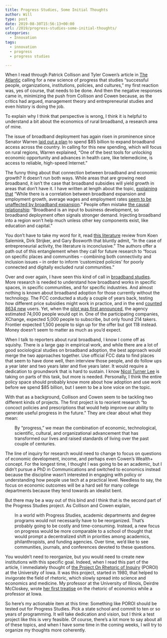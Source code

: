 ```yaml
---
title: Progress Studies, Some Initial Thoughts
author: Will
type: post
date: 2019-08-30T15:56:13+00:00
url: /2019/progress-studies-some-initial-thoughts/
categories:
  - Innovation
tags:
  - innovation
  - progress
  - progress studies

---
```

When I read through Patrick Collison and Tyler Cowen’s article in [The Atlantic][1] calling for a new science of progress that studies “successful people, organizations, institutions, policies, and cultures,” my first reaction was, yes of course, that needs to be done. And then the negative responses came in, minimizing the push from Collison and Cowen because, as the critics had argued, management theory and entrepreneurial studies and even history is doing the job.

To explain why I think that perspective is wrong, I think it is helpful to understand a bit about the economics of rural broadband, a research area of mine.

The issue of broadband deployment has again risen in prominence since Senator Warren [laid out a plan][2] to spend $85 billion to expand broadband access across the country. In calling for this new spending, which will focus on rural regions, Warren explained, “One of the best tools for unlocking economic opportunity and advances in health care, like telemedicine, is access to reliable, high-speed Internet.”

The funny thing about that connection between broadband and economic growth? It doesn’t run both ways. While areas that are growing need broadband, it isn’t the case that broadband subsidies will yield growth in areas that don’t have it. I have written at length about the topic, [explaining that][3] “While there is a correlation between broadband expansion and employment growth, average wages and employment rates [seem to be unaffected by broadband expansion][4].” People often mistake [the causal relationship][5]: “Broadband is an input to business development, so broadband deployment often signals stronger demand. Injecting broadband into a region won’t help much unless other key components exist, like education and capital.”

You don’t have to take my word for it, read [this literature][6] review from Koen Salemink, Dirk Strijker, and Gary Bosworth that bluntly admit, “In the case of entrepreneurial activity, the literature is inconclusive.” The authors offer a path out of this entanglement when they call for future research to “focus on specific places and communities – combining both connectivity and inclusion issues – in order to inform ‘customized policies’ for poorly connected and digitally excluded rural communities.”

Over and over again, I have seen this kind of call in [broadband studies][7]. More research is needed to understand how broadband works in specific spaces, in specific communities, and for specific industries. And almost nothing is known about broadband adoption for those currently without the technology. The FCC conducted a study a couple of years back, testing how different price subsidies might work in practice, and in the end [counted 8634 new][8] users. Yet, when the [pilot was first announced][9], the agency estimated 74,000 people would opt in. One of the participating companies, XChange, expected 5,000 people to subscribe, but only found 214 takers. Frontier expected 1,500 people to sign up for the offer but got 118 instead. Money doesn’t seem to matter as much as you’d expect.

When I talk to reporters about rural broadband, I know I come off as squishy. There is a large gap in empirical work, and while there are a lot of good sociological studies on broadband adoption, the best approach would merge the two approaches together. Use official FCC data to find places that seem to have done well, then interview those people, and do follow ups a year later and two years later and five years later. It would require a dedication to groundwork that is hard to sustain. I know [Nicol Turner Lee][10] is taking on parts of this task, but more is needed. Personally, I think the entire policy space should probably know more about how adoption and use work before we spend $85 billion, but I seem to be a lone voice on the topic.

With that as a background, Collison and Cowen seem to be tackling two different kinds of projects. The first project is to reorient research “to concoct policies and prescriptions that would help improve our ability to generate useful progress in the future.” They are clear about what they mean:

<p style="padding-left: 30px;">
  By “progress,” we mean the combination of economic, technological, scientific, cultural, and organizational advancement that has transformed our lives and raised standards of living over the past couple of centuries.
</p>

The line of inquiry for research would need to change to focus on questions of economic development, income, and perhaps even Cowen’s Wealth+ concept. For the longest time, I thought I was going to be an academic, but I didn’t pursue a PhD in Communications and switched to economics instead because the discipline wasn’t interested in engaging with policy or understanding how people use tech at a practical level. Needless to say, the focus on economic outcomes will be a hard sell for many college departments because they tend towards an idealist bent.

But there may be a way out of this bind and I think that is the second part of the Progress Studies project. As Collison and Cowen explain,

<p style="padding-left: 30px;">
  In a world with Progress Studies, academic departments and degree programs would not necessarily have to be reorganized. That’s probably going to be costly and time-consuming. Instead, a new focus on progress would be more comparable to a school of thought that would prompt a decentralized shift in priorities among academics, philanthropists, and funding agencies. Over time, we’d like to see communities, journals, and conferences devoted to these questions.
</p>

You wouldn’t need to reorganize, but you would need to create new institutions with this specific goal. Indeed, when I read this part of the article, I immediately thought of [the Project On Rhetoric of Inquiry][11] (POROI) at the University of Iowa. It was this project, started in 1980, that helped to invigorate the field of rhetoric, which slowly spread into science and economics and medicine. My professor at the University of Illinois, Deirdre McCloskey, wrote [her first treatise][11] on the rhetoric of economics while a professor at Iowa.

So here’s my actionable item at this time: Something like POROI should be tested out for Progress Studies. Pick a state school and commit to ten or so years of programming. It will take dedication and vision, but I think a test project like this is very feasible. Of course, there’s a lot more to say about all of these topics, and when I have some time in the coming weeks, I will try to organize my thoughts more coherently.

 [1]: https://www.theatlantic.com/science/archive/2019/07/we-need-new-science-progress/594946/
 [2]: https://medium.com/@teamwarren/my-plan-to-invest-in-rural-america-94e3a80d88aa
 [3]: https://www.americanactionforum.org/insight/would-a-federal-broadband-program-help-rural-areas/
 [4]: https://www.researchgate.net/publication/228234380_Broadband_and_Local_Growth
 [5]: https://www.americanactionforum.org/daily-dish/rural-broadband-redux-know/#ixzz5xFr0PLzf
 [6]: https://www.sciencedirect.com/science/article/abs/pii/S0743016715300176#!
 [7]: https://www.sciencedirect.com/science/article/abs/pii/S0308596114000949
 [8]: https://apps.fcc.gov/edocs_public/attachmatch/DA-15-624A1.pdf
 [9]: https://apps.fcc.gov/edocs_public/attachmatch/DA-12-2045A1.pdf
 [10]: https://www.brookings.edu/experts/nicol-turner-lee/
 [11]: https://obermann.uiowa.edu/programs/poroi-project-rhetoric-inquiry